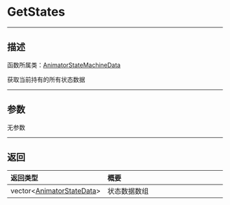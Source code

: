 # GetStates
-----------------------------------------------------------------------------------------
## 描述

函数所属类：[AnimatorStateMachineData](/Api/Class/Animation/SandboxAnimatorStateMachineData.md)

获取当前持有的所有状态数据

-----------------------------------------------------------------------------------------
## 参数

无参数

-----------------------------------------------------------------------------------------
## 返回

|<div style="width:200px">**返回类型**</div>|<div style="width:800px">**概要**</div>|
|:---|:---|
|vector<[AnimatorStateData](/Api/Class/Animation/SandboxAnimatorStateData.md)>|状态数据数组|
